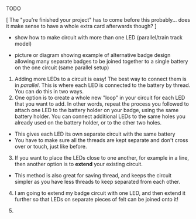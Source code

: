 TODO

[ The "you're finished your project" has to come before this probably... does it make sense to have a whole extra card afterwards though? ]

- show how to make circuit with more than one LED (parallel/train track model)

- picture or diagram showing example of alternative badge design allowing many separate badges to be joined together to a single battery on the one circuit (same parallel setup)


1. Adding more LEDs to a circuit is easy! The best way to connect them is in *parallel*. This is where each LED is connected to the battery by thread. You can do this in two ways.
2. One option is to create a whole new "loop" in your circuit for each LED that you want to add. In other words, repeat the process you followed to attach one LED to the battery holder on your badge, using the same battery holder. You can connect additional LEDs to the same holes you already used on the battery holder, or to the other two holes.
 * This gives each LED its own separate circuit with the same battery
 * You have to make sure all the threads are kept separate and don't cross over or touch, just like before.
3. If you want to place the LEDs close to one another, for example in a line, then another option is to **extend** your existing circuit.
 * This method is also great for saving thread, and keeps the circuit simpler as you have less threads to keep separated from each other.
 
4. I am going to extend my badge circuit with one LED, and then extend it further so that LEDs on separate pieces of felt can be joined onto it!

5. 